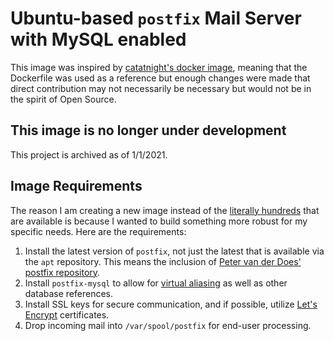 # Ubuntu-based `postfix` Mail Server with MySQL enabled

This image was inspired by [catatnight's docker image](https://github.com/catatnight/docker-postfix), 
meaning that the Dockerfile was used as a reference but enough changes
were made that direct contribution may not necessarily be necessary but
would not be in the spirit of Open Source.

## This image is no longer under development

This project is archived as of 1/1/2021.

## Image Requirements

The reason I am creating a new image instead of the [literally
hundreds](https://hub.docker.com/search/?isAutomated=0&isOfficial=0&page=1&pullCount=0&q=postfix&starCount=0)
that are available is because I wanted to build something more robust
for my specific needs.  Here are the requirements:

1. Install the latest version of `postfix`, not just the latest that is
   available via the `apt` repository.  This means the inclusion of
   [Peter van der
   Does' postfix repository](https://launchpad.net/~pdoes/+archive/ubuntu/postfix).
2. Install `postfix-mysql` to allow for [virtual
   aliasing](http://www.postfix.org/VIRTUAL_README.html) as well as
   other database references.
3. Install SSL keys for secure communication, and if possible, utilize
   [Let's Encrypt](https://letsencrypt.org/) certificates.
4. Drop incoming mail into `/var/spool/postfix` for end-user processing.


